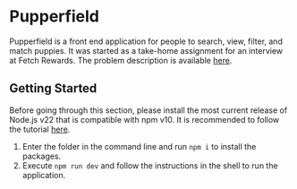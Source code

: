 # Pupperfield

Pupperfield is a front end application for people to search, view, filter, and match puppies. It was started as a take-home assignment for an interview at Fetch Rewards. The problem description is available [here](./PROMPT.md).

## Getting Started

Before going through this section, please install the most current release of Node.js v22 that is compatible with npm v10. It is recommended to follow the tutorial [here](https://www.youtube.com/watch?v=ohBFbA0O6hs).

1. Enter the folder in the command line and run `npm i` to install the packages.
2. Execute `npm run dev` and follow the instructions in the shell to run the application.